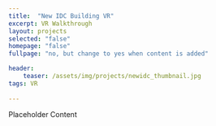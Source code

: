 ```yaml
---
title:  "New IDC Building VR"
excerpt: VR Walkthrough
layout: projects   
selected: "false"
homepage: "false"
fullpage: "no, but change to yes when content is added"

header:
    teaser: /assets/img/projects/newidc_thumbnail.jpg
tags: VR  
   
---
```


Placeholder Content
